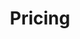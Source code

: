 ---
title: "Pricing"
hero:
  title: "Our Pricing"
  background_image: "images/bg/home-2.jpg"

content_blocks:
  - _bookshop_name: "portfolio"
    preheading: "Our works"
    heading: "We have done lots of works, lets check some"
    projects:
      - project: "images/portfolio/1.jpg"
        image: "images/portfolio/1.jpg"
        icon: "ti-plus"
        name: "Project california"
        type: "Web Development"
      - project: "images/portfolio/2.jpg"
        image: "images/portfolio/2.jpg"
        icon: "ti-plus"
        name: "Project california"
        type: "Web Development"
      - project: "images/portfolio/3.jpg"
        image: "images/portfolio/3.jpg"
        icon: "ti-plus"
        name: "Project california"
        type: "Web Development"
      - project: "images/portfolio/4.jpg"
        image: "images/portfolio/4.jpg"
        icon: "ti-plus"
        name: "Project california"
        type: "Web Development"
      - project: "images/portfolio/5.jpg"
        image: "images/portfolio/5.jpg"
        icon: "ti-plus"
        name: "Project california"
        type: "Web Development"
      - project: "images/portfolio/6.jpg"
        image: "images/portfolio/6.jpg"
        icon: "ti-plus"
        name: "Project california"
        type: "Web Development"
---